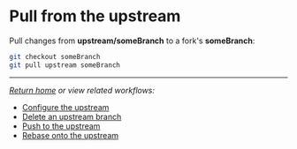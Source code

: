 # Pull from the upstream

Pull changes from **upstream/someBranch** to a fork's **someBranch**:

```bash
git checkout someBranch
git pull upstream someBranch
```

***

*[Return home](../README.md) or view related workflows:*

- [Configure the upstream](ConfigureTheUpstream.md)
- [Delete an upstream branch](DeleteAnUpstreamBranch.md)
- [Push to the upstream](PushToTheUpstream.md)
- [Rebase onto the upstream](RebaseOntoTheUpstream.md)
